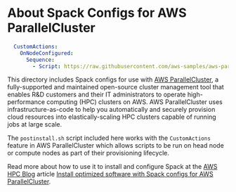 # About Spack Configs for AWS ParallelCluster

```yaml
  CustomActions:
    OnNodeConfigured:
      Sequence:
        - Script: https://raw.githubusercontent.com/aws-samples/aws-parallelcluster-post-install-scripts/main/spack/postinstall.sh
```

This directory includes Spack configs for use with [AWS ParallelCluster](https://docs.aws.amazon.com/parallelcluster/index.html), a fully-supported and maintained open-source cluster management tool that enables R&D customers and their IT administrators to operate high-performance computing (HPC) clusters on AWS. AWS ParallelCluster uses infrastructure-as-code to help you automatically and securely provision cloud resources into elastically-scaling HPC clusters capable of running jobs at large scale.

The `postinstall.sh` script included here works with the `CustomActions` feature in AWS ParallelCluster which allows scripts to be run on head node or compute nodes as part of their provisioning lifecycle.

Read more about how to use it to install and configure Spack at the [AWS HPC Blog](https://aws.amazon.com/blogs/hpc/) article [Install optimized software with Spack configs for AWS ParallelCluster](https://aws.amazon.com/blogs/hpc/install-optimized-software-with-spack-configs-for-aws-parallelcluster/).
